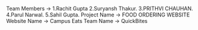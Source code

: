 Team Members -> 1.Rachit Gupta
                2.Suryansh Thakur.
                3.PRITHVI CHAUHAN.
                4.Parul Narwal.
                5.Sahil Gupta.
Project Name -> FOOD ORDERING WEBSITE 
Website Name -> Campus Eats
Team Name -> QuickBites
